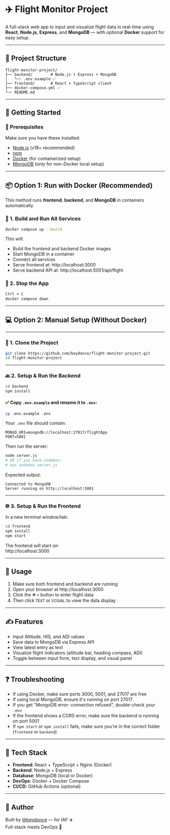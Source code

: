 # ✈️ Flight Monitor Project

A full-stack web app to input and visualize flight data in real-time using **React**, **Node.js**, **Express**, and **MongoDB** — with optional **Docker** support for easy setup.

---

## 📁 Project Structure

```
flight-monitor-project/
├── backend/        # Node.js + Express + MongoDB
│   └── .env.example ✅
├── frontend/       # React + TypeScript client
├── docker-compose.yml ✅
└── README.md
```

---

## 🚀 Getting Started

### 🔧 Prerequisites

Make sure you have these installed:

- [Node.js](https://nodejs.org/en/) (v18+ recommended)
- [npm](https://www.npmjs.com/)
- [Docker](https://www.docker.com/) (for containerized setup)
- [MongoDB](https://www.mongodb.com/) (only for non-Docker local setup)

---

## 📦 Option 1: Run with Docker (Recommended)

This method runs **frontend**, **backend**, and **MongoDB** in containers automatically.

### 🧱 1. Build and Run All Services

```bash
docker compose up --build
```

This will:
- Build the frontend and backend Docker images
- Start MongoDB in a container
- Connect all services
- Serve frontend at: http://localhost:3000
- Serve backend API at: http://localhost:5001/api/flight

### 🛑 2. Stop the App

```bash
Ctrl + C
docker compose down
```

---

## 💻 Option 2: Manual Setup (Without Docker)

---

### 📆 1. Clone the Project

```bash
git clone https://github.com/beydonce/flight-monitor-project.git
cd flight-monitor-project
```

---

### 🔙 2. Setup & Run the Backend

```bash
cd backend
npm install
```

#### ✅ Copy `.env.example` and rename it to `.env`:

```bash
cp .env.example .env
```

Your `.env` file should contain:

```
MONGO_URI=mongodb://localhost:27017/flightApp
PORT=5001
```

Then run the server:

```bash
node server.js
# OR if you have nodemon:
# npx nodemon server.js
```

Expected output:

```
Connected to MongoDB
Server running on http://localhost:5001
```

---

### 🌐 3. Setup & Run the Frontend

In a new terminal window/tab:

```bash
cd frontend
npm install
npm start
```

The frontend will start on:  
http://localhost:3000

---

## 🧪 Usage

1. Make sure both frontend and backend are running
2. Open your browser at http://localhost:3000
3. Click the ➕ `+` button to enter flight data
4. Then click `TEXT` or `VISUAL` to view the data display

---

## ✍️ Features

- Input Altitude, HIS, and ADI values
- Save data to MongoDB via Express API
- View latest entry as text
- Visualize flight indicators (altitude bar, heading compass, ADI)
- Toggle between input form, text display, and visual panel

---

## ❓ Troubleshooting

- If using Docker, make sure ports 3000, 5001, and 27017 are free
- If using local MongoDB, ensure it's running on port 27017
- If you get "MongoDB error: connection refused", double-check your `.env`
- If the frontend shows a CORS error, make sure the backend is running on port 5001
- If `npm start` or `npm install` fails, make sure you're in the correct folder (`frontend` or `backend`)

---

## 💠 Tech Stack

- **Frontend**: React + TypeScript + Nginx (Docker)
- **Backend**: Node.js + Express
- **Database**: MongoDB (local or Docker)
- **DevOps**: Docker + Docker Compose
- **CI/CD**: GitHub Actions (optional)

---

## 🙌 Author

Built by [@beydonce](https://github.com/beydonce) — for IAF ✈️  
Full-stack meets DevOps 🤝
